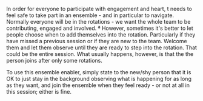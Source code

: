 In order for everyone to participate with engagement and heart, t needs to feel safe to take part in an ensemble - and in particular to navigate. Normally everyone will be in the rotations - we want the whole team to be contributing, engaged and involved.
ª
However, sometimes it's better to let people choose when to add themselves into the rotation. Particularly if they have missed a previous session or if they are new to the team. Welcome them and let them observe until they are ready to step into the rotation. That could be the entire session. What usually happens, however, is that the the person joins after only some rotations.

To use this ensemble enabler, simply state to the new/shy person that it is OK to just stay in the background observing what is happening for as long as they want, and join the ensemble when they feel ready - or not at all in this session; either is fine.
